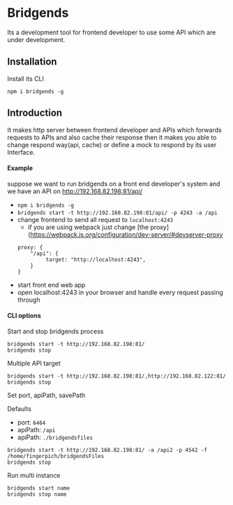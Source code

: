 # Bridgends
Its a development tool for frontend developer to use some API which are under development.

## Installation
Install its CLI
```
npm i bridgends -g
```

## Introduction
It makes http server between frontend developer and APIs which forwards requests to APIs and also cache their response
then it makes you able to change respond way(api, cache) or define a mock to respond by its user Interface.

#### Example
suppose we want to run bridgends on a front end developer's system and
we have an API on http://192.168.82.198:81/api/

 - `npm i bridgends -g`
 - `bridgends start -t http://192.168.82.198:81/api/ -p 4243 -a /api`
 - change frontend to send all request to `localhost:4243`
   - if you are using webpack just change [the proxy](https://webpack.js.org/configuration/dev-server/#devserver-proxy
   ```
   proxy: {
       "/api": {
            target: "http://localhost:4243",
       }
   }
   ```
 - start front end web app
 - open localhost:4243 in your browser and handle every request passing through

#### CLI options

Start and stop bridgends process
```
bridgends start -t http://192.168.82.198:81/
bridgends stop
```

Multiple API target
```
bridgends start -t http://192.168.82.198:81/,http://192.168.82.122:81/
bridgends stop
```
Set port, apiPath, savePath

Defaults
 - port: `6464`
 - apiPath: `/api`
 - apiPath: `./bridgendsfiles`
```
bridgends start -t http://192.168.82.198:81/ -a /api2 -p 4542 -f /home/fingerpich/bridgendsFiles
bridgends stop
```

Run multi instance
```
bridgends start name
bridgends stop name
```